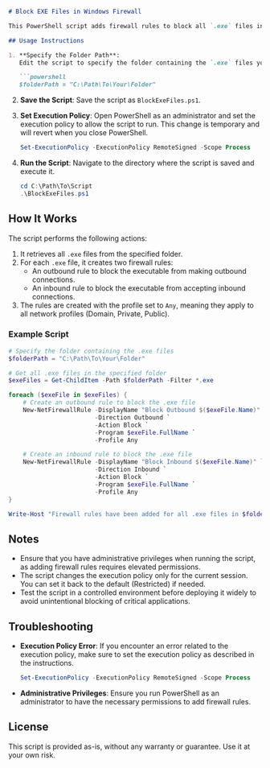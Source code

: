
```markdown
# Block EXE Files in Windows Firewall

This PowerShell script adds firewall rules to block all `.exe` files in a specified folder from accessing the internet. It creates both inbound and outbound rules for each executable file, effectively preventing them from making or receiving network connections.

## Usage Instructions

1. **Specify the Folder Path**:
   Edit the script to specify the folder containing the `.exe` files you want to block. Change the value of `$folderPath` to the path of your target folder.

   ```powershell
   $folderPath = "C:\Path\To\Your\Folder"
   ```

2. **Save the Script**:
   Save the script as `BlockExeFiles.ps1`.

3. **Set Execution Policy**:
   Open PowerShell as an administrator and set the execution policy to allow the script to run. This change is temporary and will revert when you close PowerShell.

   ```powershell
   Set-ExecutionPolicy -ExecutionPolicy RemoteSigned -Scope Process
   ```

4. **Run the Script**:
   Navigate to the directory where the script is saved and execute it.

   ```powershell
   cd C:\Path\To\Script
   .\BlockExeFiles.ps1
   ```

## How It Works

The script performs the following actions:

1. It retrieves all `.exe` files from the specified folder.
2. For each `.exe` file, it creates two firewall rules:
   - An outbound rule to block the executable from making outbound connections.
   - An inbound rule to block the executable from accepting inbound connections.
3. The rules are created with the profile set to `Any`, meaning they apply to all network profiles (Domain, Private, Public).

### Example Script

```powershell
# Specify the folder containing the .exe files
$folderPath = "C:\Path\To\Your\Folder"

# Get all .exe files in the specified folder
$exeFiles = Get-ChildItem -Path $folderPath -Filter *.exe

foreach ($exeFile in $exeFiles) {
    # Create an outbound rule to block the .exe file
    New-NetFirewallRule -DisplayName "Block Outbound $($exeFile.Name)" `
                        -Direction Outbound `
                        -Action Block `
                        -Program $exeFile.FullName `
                        -Profile Any

    # Create an inbound rule to block the .exe file
    New-NetFirewallRule -DisplayName "Block Inbound $($exeFile.Name)" `
                        -Direction Inbound `
                        -Action Block `
                        -Program $exeFile.FullName `
                        -Profile Any
}

Write-Host "Firewall rules have been added for all .exe files in $folderPath."
```

## Notes

- Ensure that you have administrative privileges when running the script, as adding firewall rules requires elevated permissions.
- The script changes the execution policy only for the current session. You can set it back to the default (Restricted) if needed.
- Test the script in a controlled environment before deploying it widely to avoid unintentional blocking of critical applications.

## Troubleshooting

- **Execution Policy Error**:
  If you encounter an error related to the execution policy, make sure to set the execution policy as described in the instructions.

  ```powershell
  Set-ExecutionPolicy -ExecutionPolicy RemoteSigned -Scope Process
  ```

- **Administrative Privileges**:
  Ensure you run PowerShell as an administrator to have the necessary permissions to add firewall rules.

## License

This script is provided as-is, without any warranty or guarantee. Use it at your own risk.
```